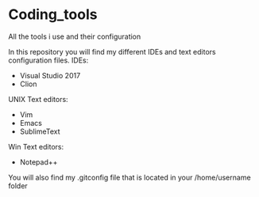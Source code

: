 # Coding_tools
All the tools i use and their configuration

In this repository you will find my different IDEs and text editors configuration files.
IDEs:
* Visual Studio 2017
* Clion

UNIX Text editors:
* Vim
* Emacs
* SublimeText

Win Text editors:
* Notepad++

You will also find my .gitconfig file that is located in your /home/username folder
